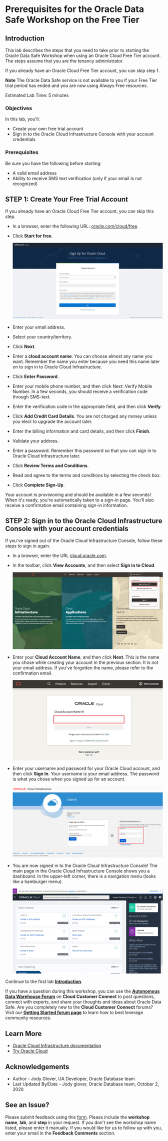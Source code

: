 ﻿
# Prerequisites for the Oracle Data Safe Workshop on the Free Tier               

## Introduction

This lab describes the steps that you need to take prior to starting the Oracle Data Safe Workshop when using an Oracle Cloud Free Tier account. The steps assume that you are the tenancy administrator.

If you already have an Oracle Cloud Free Tier account, you can skip step 1.

**Note** The Oracle Data Safe service is not available to you if your Free Tier trial period has ended and you are now using Always Free resources.

Estimated Lab Time: 5 minutes

### Objectives

In this lab, you'll:

- Create your own free trial account
- Sign in to the Oracle Cloud Infrastructure Console with your account credentials


### Prerequisites

Be sure you have the following before starting:

- A valid email address
- Ability to receive SMS text verification (only if your email is not recognized)


## **STEP 1**: Create Your Free Trial Account

If you already have an Oracle Cloud Free Tier account, you can skip this step.

- In a browser, enter the following URL: <a  href="https://myservices.us.oraclecloud.com/mycloud/signup?language=en" >oracle.com/cloud/free</a>.
- Click **Start for free**.

  ![](images/349900290.png)

- Enter your email address.
- Select your country/territory.
- Click **Next**.
- Enter a **cloud account name**. You can choose almost any name you want. Remember the name you enter because you need this name later on to sign in to Oracle Cloud Infrastructure.
- Click **Enter Password**.
- Enter your mobile phone number, and then click Next: Verify Mobile Number. In a few seconds, you should receive a verification code through SMS-text.
- Enter the verification code in the appropriate field, and then click **Verify**.
- Click **Add Credit Card Details**. You are not charged any money unless you elect to upgrade the account later.
- Enter the billing information and card details, and then click **Finish**.
- Validate your address.
- Enter a password. Remember this password so that you can sign in to Oracle Cloud Infrastructure later.
- Click **Review Terms and Conditions**.
- Read and agree to the terms and conditions by selecting the check box.
- Click **Complete Sign-Up**.

Your account is provisioning and should be available in a few seconds! When it's ready, you're automatically taken to a sign-in page. You'll also receive a confirmation email containing sign-in information.


## **STEP 2**: Sign in to the Oracle Cloud Infrastructure Console with your account credentials

If you've signed out of the Oracle Cloud Infrastructure Console, follow these steps to sign in again.

- In a browser, enter the URL [cloud.oracle.com](https://cloud.oracle.com).
- In the toolbar, click **View Accounts**, and then select **Sign in to Cloud**.

   ![Sign in to Cloud option](images/349900291.png)


- Enter your **Cloud Account Name**, and then click **Next**. This is the name you chose while creating your account in the previous section. It is not your email address. If you've forgotten the name, please refer to the confirmation email.

  ![Cloud Account Name page](images/349900292.png)


- Enter your username and password for your Oracle Cloud account, and then click **Sign In**. Your username is your email address. The password is what you chose when you signed up for an account.  

  ![SIGN IN page for Oracle Cloud Infrastructure](images/349900293.png)

- You are now signed in to the Oracle Cloud Infrastructure Console! The main page in the Oracle Cloud Infrastructure Console shows you a dashboard. In the upper-left corner, there is a navigation menu (looks like a hamburger menu).  

  ![Oracle Cloud Infrastructure Console](images/349900294.png)


Continue to the first lab [**Introduction**](../introduction/introduction.md).

If you have a question during this workshop, you can use the **[Autonomous Data Warehouse Forum](https://cloudcustomerconnect.oracle.com/resources/32a53f8587/summary)** on **Cloud Customer Connect** to post questions, connect with experts, and share your thoughts and ideas about Oracle Data Safe. Are you completely new to the **Cloud Customer Connect** forums? Visit our **[Getting Started forum page](https://cloudcustomerconnect.oracle.com/pages/1f00b02b84)** to learn how to best leverage community resources.



## Learn More

- <a  href="https://www.google.com/url?sa=t&amp;rct=j&amp;q=&amp;esrc=s&amp;source=web&amp;cd=&amp;cad=rja&amp;uact=8&amp;ved=2ahUKEwiV9crfq4LsAhV1lnIEHbzbABwQFjAAegQIARAC&amp;url=https%3A%2F%2Fdocs.cloud.oracle.com%2Fiaas%2F&amp;usg=AOvVaw0AhysJe8ZnjMdve29qGMtZ" >Oracle Cloud Infrastructure documentation</a>
- <a  href="https://www.googleadservices.com/pagead/aclk?sa=L&amp;ai=DChcSEwjpqdLfq4LsAhVMwMgKHXwlCVUYABAAGgJxdQ&amp;ohost=www.google.com&amp;cid=CAASEuRoiOXrrdCP5n-DJ1ywMcKyYQ&amp;sig=AOD64_22iprJaffo5nOe9sztGr9oHNidFQ&amp;q&amp;adurl&amp;ved=2ahUKEwiV9crfq4LsAhV1lnIEHbzbABwQ0Qx6BAgNEAE" >Try Oracle Cloud</a>


## Acknowledgements

- Author - Jody Glover, UA Developer, Oracle Database team
- Last Updated By/Date - Jody glover, Oracle Database team, October 2, 2020


## See an Issue?

Please submit feedback using this <a  href="https://apexapps.oracle.com/pls/apex/f?p=133:1:::::P1_FEEDBACK:1" >form</a>. Please include the **workshop name**, **lab**, and **step** in your request. If you don't see the workshop name listed, please enter it manually. If you would like for us to follow up with you, enter your email in the **Feedback Comments** section.
